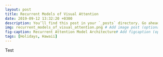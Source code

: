```yaml
---
layout: post
title: Recurrent Models of Visual Attention
date: 2019-09-12 13:32:20 +0300
description: You’ll find this post in your `_posts` directory. Go ahead and edit it and re-build the site to see your changes. # Add post description (optional)
img: recurrent_models_of_visual_attention.png # Add image post (optional)
fig-caption: Recurrent Attention Model Architecture# Add figcaption (optional)
tags: [Holidays, Hawaii]
---
```


Test

